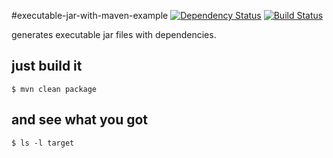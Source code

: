 #executable-jar-with-maven-example
[![Dependency Status](https://www.versioneye.com/user/projects/5689ec37eb4f47003c000fe9/badge.svg)](https://www.versioneye.com/user/projects/5689ec37eb4f47003c000fe9)
[![Build Status](https://travis-ci.org/jinahya/executable-jar-with-maven-example.svg?branch=develop)](https://travis-ci.org/jinahya/executable-jar-with-maven-example)

generates executable jar files with dependencies.
## just build it
~~~
$ mvn clean package
~~~
## and see what you got
~~~
$ ls -l target
~~~
